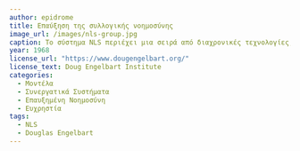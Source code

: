 ```yaml
---
author: epidrome
title: Επαύξηση της συλλογικής νοημοσύνης 
image_url: /images/nls-group.jpg
caption: Το σύστημα NLS περιέχει μια σειρά από διαχρονικές τεχνολογίες, όπως το υπερκείμενο, τη διάδραση με το ποντίκι και την τηλεδιάσκεψη, οι οποίες δεν υλοποιήθηκαν απλά ως μια τεχνολογική παρουσίαση, αλλά γιατί ο συνδυασμός τους εξυπηρετεί τον μεγαλύτερο στόχο της συνεργασίας των ανθρώπων ώστε να κατανοήσουν πολύπλοκα προβλήματα. 
year: 1968 
license_url: "https://www.dougengelbart.org/"
license_text: Doug Engelbart Institute 
categories:
  - Μοντέλα 
  - Συνεργατικά Συστήματα
  - Επαυξημένη Νοημοσύνη
  - Ευχρηστία
tags:
  - NLS 
  - Douglas Engelbart
---
```

